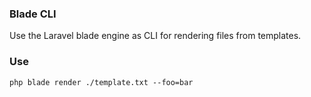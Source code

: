 ### Blade CLI

Use the Laravel blade engine as CLI for rendering files from templates.

### Use

`php blade render ./template.txt --foo=bar`
